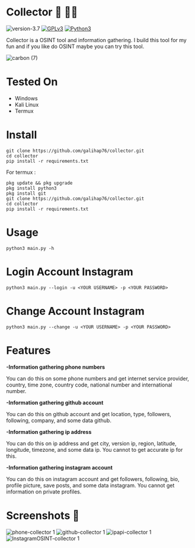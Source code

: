 # Collector 🔎 🕵️‍♂️

![version-3.7](https://img.shields.io/badge/version-3.7-green)
[![GPLv3](https://img.shields.io/badge/license-GPLv3-blue)](https://img.shields.io/badge/license-GPLv3-blue)
[![Python3](https://img.shields.io/badge/language-Python3-red)](https://img.shields.io/badge/language-Python3-red)

Collector is a OSINT tool and information gathering. I build this tool for my fun and if you like do OSINT maybe you can try this tool.

![carbon (7)](https://user-images.githubusercontent.com/83481679/179388257-f9267dc0-7fcb-439c-a916-cc8edd904550.png)

# Tested On 
- Windows
- Kali Linux
- Termux

# Install 
```
git clone https://github.com/galihap76/collector.git
cd collector 
pip install -r requirements.txt
```
For termux :
```
pkg update && pkg upgrade
pkg install python3
pkg install git
git clone https://github.com/galihap76/collector.git
cd collector
pip install -r requirements.txt
```

# Usage 
```
python3 main.py -h
```
# Login Account Instagram
```
python3 main.py --login -u <YOUR USERNAME> -p <YOUR PASSWORD>
```
# Change Account Instagram
```
python3 main.py --change -u <YOUR USERNAME> -p <YOUR PASSWORD>
```

# Features 
**-Information gathering phone numbers**

You can do this on some phone numbers and get internet service provider, country, time zone, country code, national number and international number.

**-Information gathering github account**

You can do this on github account and get location, type, followers, following, company, and some data github.

**-Information gathering ip address**

You can do this on ip address and get city, version ip, region, latitude, longitude, timezone, and some data ip. You cannot to get accurate ip for this.

**-Information gathering instagram account**

You can do this on instagram account and get followers, following, bio, profile picture, save posts, and some data instagram. You cannot get information on private profiles.

# Screenshots 📸
![phone-collector 1](https://user-images.githubusercontent.com/83481679/172454033-15d9130b-d609-45fa-b6e4-9f88d742e310.png)
![github-collector 1](https://user-images.githubusercontent.com/83481679/172418954-b9df11e9-9914-4265-b7b5-c3908438ad11.png)
![ipapi-collector 1](https://user-images.githubusercontent.com/83481679/172419647-dcc84c90-5ee9-4c62-ad55-9bb198060f39.png) 
![InstagramOSINT-collector 1](https://user-images.githubusercontent.com/83481679/172464501-76efd7b9-878d-40a2-a0bc-8cc3bd982a01.png)
